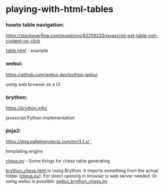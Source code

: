 # playing-with-html-tables

### howto table navigation:

https://stackoverflow.com/questions/62259233/javascript-get-table-cell-content-on-click

[table.html](table.html) - example

### webui:

https://github.com/webui-dev/python-webui

using web browser as a UI

### brython:

https://brython.info/

javascript Python implementation

### jinja2: 

https://jinja.palletsprojects.com/en/3.1.x/¨

templating engine

[chess.py](chess.py) - Some things for chess table generating

[brython_chess.html](brython_chess.html) is using Brython. 
It imports something from the actual folder ([chess.py](chess.py)). 
For direct opening in browser is web server needed.
Or using webui is possible: 
[webui_brython_chess.py](webui_brython_chess.py) 
